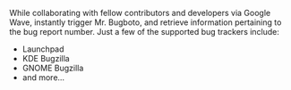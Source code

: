 While collaborating with fellow contributors and developers via Google Wave, instantly trigger Mr. Bugboto, and retrieve information pertaining to the bug report number. Just a few of the supported bug trackers include:
  * Launchpad
  * KDE Bugzilla
  * GNOME Bugzilla
  * and more...